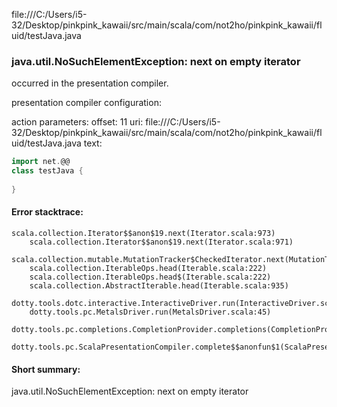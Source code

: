 file:///C:/Users/i5-32/Desktop/pinkpink_kawaii/src/main/scala/com/not2ho/pinkpink_kawaii/fluid/testJava.java
### java.util.NoSuchElementException: next on empty iterator

occurred in the presentation compiler.

presentation compiler configuration:


action parameters:
offset: 11
uri: file:///C:/Users/i5-32/Desktop/pinkpink_kawaii/src/main/scala/com/not2ho/pinkpink_kawaii/fluid/testJava.java
text:
```scala
import net.@@
class testJava {
  
}

```



#### Error stacktrace:

```
scala.collection.Iterator$$anon$19.next(Iterator.scala:973)
	scala.collection.Iterator$$anon$19.next(Iterator.scala:971)
	scala.collection.mutable.MutationTracker$CheckedIterator.next(MutationTracker.scala:76)
	scala.collection.IterableOps.head(Iterable.scala:222)
	scala.collection.IterableOps.head$(Iterable.scala:222)
	scala.collection.AbstractIterable.head(Iterable.scala:935)
	dotty.tools.dotc.interactive.InteractiveDriver.run(InteractiveDriver.scala:164)
	dotty.tools.pc.MetalsDriver.run(MetalsDriver.scala:45)
	dotty.tools.pc.completions.CompletionProvider.completions(CompletionProvider.scala:50)
	dotty.tools.pc.ScalaPresentationCompiler.complete$$anonfun$1(ScalaPresentationCompiler.scala:146)
```
#### Short summary: 

java.util.NoSuchElementException: next on empty iterator